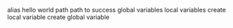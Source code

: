 alias
hello world
path
path to success
global variables
local variables
create local variable
create global variable

